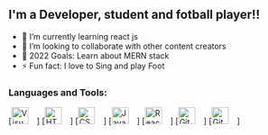 

## I'm a Developer, student and fotball player!!

- 🌱 I’m currently learning react js
- 👯 I’m looking to collaborate with other content creators
- 🥅 2022 Goals: Learn about MERN stack
- ⚡ Fun fact: I love to Sing and play Foot 



### Languages and Tools:

[<img alt="Visual Studio Code" width="30px" src="https://cdn.jsdelivr.net/gh/devicons/devicon/icons/vscode/vscode-original.svg" style="padding-right:15px;" />]
[<img alt="HTML5" width="30px" src="https://cdn.jsdelivr.net/gh/devicons/devicon/icons/html5/html5-original.svg" style="padding-right:15px;" />]
[<img alt="CSS3" width="30px" src="https://cdn.jsdelivr.net/gh/devicons/devicon/icons/css3/css3-original.svg" style="padding-right:15px;" />]
[<img alt="JavaScript" width="30px" src="https://cdn.jsdelivr.net/gh/devicons/devicon/icons/javascript/javascript-original.svg" style="padding-right:15px;" />]
[<img alt="React" width="30px" src="https://cdn.jsdelivr.net/gh/devicons/devicon/icons/react/react-original.svg" style="padding-right:15px;" />]
[<img alt="GitHub" width="30px" src="https://user-images.githubusercontent.com/3369400/139447912-e0f43f33-6d9f-45f8-be46-2df5bbc91289.png" style="padding-right:15px;"/>]
[<img alt="GitHub" width="30px" src="https://user-images.githubusercontent.com/3369400/139448065-39a229ba-4b06-434b-bc67-616e2ed80c8f.png" style="padding-right:15px;" />]


